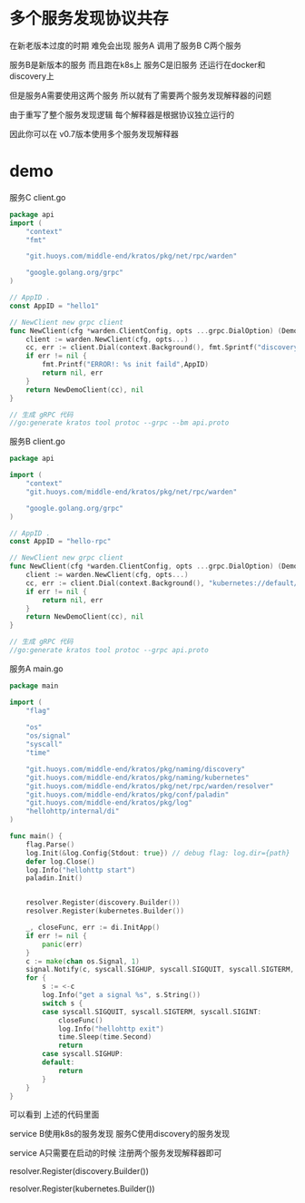 # 多个服务发现协议共存
在新老版本过度的时期 难免会出现 服务A 调用了服务B C两个服务

服务B是新版本的服务 而且跑在k8s上 服务C是旧服务 还运行在docker和discovery上

但是服务A需要使用这两个服务 所以就有了需要两个服务发现解释器的问题

由于重写了整个服务发现逻辑 每个解释器是根据协议独立运行的

因此你可以在 v0.7版本使用多个服务发现解释器

# demo

服务C client.go
```go
package api
import (
	"context"
	"fmt"

	"git.huoys.com/middle-end/kratos/pkg/net/rpc/warden"

	"google.golang.org/grpc"
)

// AppID .
const AppID = "hello1"

// NewClient new grpc client
func NewClient(cfg *warden.ClientConfig, opts ...grpc.DialOption) (DemoClient, error) {
	client := warden.NewClient(cfg, opts...)
	cc, err := client.Dial(context.Background(), fmt.Sprintf("discovery://default/%s", AppID))
	if err != nil {
		fmt.Printf("ERROR!: %s init faild",AppID)
		return nil, err
	}
	return NewDemoClient(cc), nil
}

// 生成 gRPC 代码
//go:generate kratos tool protoc --grpc --bm api.proto

```


服务B client.go
```go
package api

import (
	"context"
	"git.huoys.com/middle-end/kratos/pkg/net/rpc/warden"

	"google.golang.org/grpc"
)

// AppID .
const AppID = "hello-rpc"

// NewClient new grpc client
func NewClient(cfg *warden.ClientConfig, opts ...grpc.DialOption) (DemoClient, error) {
	client := warden.NewClient(cfg, opts...)
	cc, err := client.Dial(context.Background(), "kubernetes://default/hello-rpc:rpc")
	if err != nil {
		return nil, err
	}
	return NewDemoClient(cc), nil
}

// 生成 gRPC 代码
//go:generate kratos tool protoc --grpc api.proto

```

服务A main.go
```go
package main

import (
	"flag"
	
	"os"
	"os/signal"
	"syscall"
	"time"

	"git.huoys.com/middle-end/kratos/pkg/naming/discovery"
	"git.huoys.com/middle-end/kratos/pkg/naming/kubernetes"
	"git.huoys.com/middle-end/kratos/pkg/net/rpc/warden/resolver"
	"git.huoys.com/middle-end/kratos/pkg/conf/paladin"
	"git.huoys.com/middle-end/kratos/pkg/log"
	"hellohttp/internal/di"
)

func main() {
	flag.Parse()
	log.Init(&log.Config{Stdout: true}) // debug flag: log.dir={path}
	defer log.Close()
	log.Info("hellohttp start")
	paladin.Init()


	resolver.Register(discovery.Builder())
	resolver.Register(kubernetes.Builder())

	_, closeFunc, err := di.InitApp()
	if err != nil {
		panic(err)
	}
	c := make(chan os.Signal, 1)
	signal.Notify(c, syscall.SIGHUP, syscall.SIGQUIT, syscall.SIGTERM, syscall.SIGINT)
	for {
		s := <-c
		log.Info("get a signal %s", s.String())
		switch s {
		case syscall.SIGQUIT, syscall.SIGTERM, syscall.SIGINT:
			closeFunc()
			log.Info("hellohttp exit")
			time.Sleep(time.Second)
			return
		case syscall.SIGHUP:
		default:
			return
		}
	}
}

```

可以看到 上述的代码里面

service B使用k8s的服务发现 服务C使用discovery的服务发现

service A只需要在启动的时候 注册两个服务发现解释器即可

resolver.Register(discovery.Builder())

resolver.Register(kubernetes.Builder())